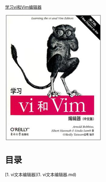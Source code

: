 [学习vi和Vim编辑器](https://book.douban.com/subject/6126937/)

![](img/cover.jpg)

# 目录

[1. vi文本编辑器](1. vi文本编辑器.md)
